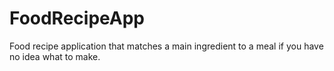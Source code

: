 # FoodRecipeApp

Food recipe application that matches a main ingredient to a meal if you have no idea what to make.

